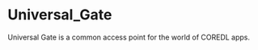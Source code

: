 Universal_Gate
==============

Universal Gate is a common access point for the world of COREDL apps.
